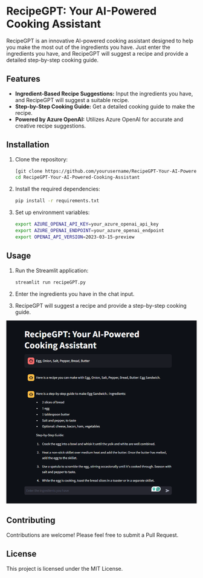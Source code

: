 # RecipeGPT: Your AI-Powered Cooking Assistant
RecipeGPT is an innovative AI-powered cooking assistant designed to help you make the most out of the ingredients you have. Just enter the ingredients you have, and RecipeGPT will suggest a recipe and provide a detailed step-by-step cooking guide.

## Features

- **Ingredient-Based Recipe Suggestions:** Input the ingredients you have, and RecipeGPT will suggest a suitable recipe.
- **Step-by-Step Cooking Guide:** Get a detailed cooking guide to make the recipe.
- **Powered by Azure OpenAI:** Utilizes Azure OpenAI for accurate and creative recipe suggestions.

## Installation

1. Clone the repository:
    ```bash
    [git clone https://github.com/yourusername/RecipeGPT-Your-AI-Powered-Cooking-Assistant.git]
    cd RecipeGPT-Your-AI-Powered-Cooking-Assistant
    ```

2. Install the required dependencies:
    ```bash
    pip install -r requirements.txt
    ```

3. Set up environment variables:
    ```bash
    export AZURE_OPENAI_API_KEY=your_azure_openai_api_key
    export AZURE_OPENAI_ENDPOINT=your_azure_openai_endpoint
    export OPENAI_API_VERSION=2023-03-15-preview
    ```

## Usage

1. Run the Streamlit application:
    ```bash
    streamlit run recipeGPT.py
    ```

2. Enter the ingredients you have in the chat input.

3. RecipeGPT will suggest a recipe and provide a step-by-step cooking guide.

![RecipeGPT Screenshot](app_screenshot.png)

## Contributing

Contributions are welcome! Please feel free to submit a Pull Request.

## License

This project is licensed under the MIT License.

